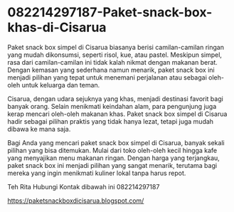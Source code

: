 # 082214297187-Paket-snack-box-khas-di-Cisarua
Paket snack box simpel di Cisarua biasanya berisi camilan-camilan ringan yang mudah dikonsumsi, seperti risol, kue, atau pastel. Meskipun simpel, rasa dari camilan-camilan ini tidak kalah nikmat dengan makanan berat. Dengan kemasan yang sederhana namun menarik, paket snack box ini menjadi pilihan yang tepat untuk menemani perjalanan atau sebagai oleh-oleh untuk keluarga dan teman.

Cisarua, dengan udara sejuknya yang khas, menjadi destinasi favorit bagi banyak orang. Selain menikmati keindahan alam, para pengunjung juga kerap mencari oleh-oleh makanan khas. Paket snack box simpel di Cisarua hadir sebagai pilihan praktis yang tidak hanya lezat, tetapi juga mudah dibawa ke mana saja.

Bagi Anda yang mencari paket snack box simpel di Cisarua, banyak sekali pilihan yang bisa ditemukan. Mulai dari toko oleh-oleh kecil hingga kafe yang menyajikan menu makanan ringan. Dengan harga yang terjangkau, paket snack box ini menjadi pilihan yang sangat menarik, terutama bagi mereka yang ingin menikmati kuliner lokal tanpa harus repot.

Teh Rita Hubungi Kontak dibawah ini 082214297187

https://paketsnackboxdicisarua.blogspot.com/
